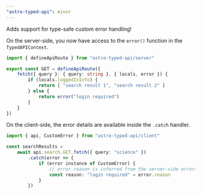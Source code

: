 ```yaml
---
"astro-typed-api": minor
---
```


Adds support for type-safe custom error handling!

On the server-side, you now have access to the `error()` function in the `TypedAPIContext`.

```ts
import { defineApiRoute } from "astro-typed-api/server"

export const GET = defineApiRoute({
    fetch({ query }: { query: string }, { locals, error }) {
        if (locals.loggedInInfo) {
            return [ "search result 1", "search result 2" ]
        } else {
            return error("login required")
        }
    }
})
```

On the client-side, the error details are available inside the `.catch` handler.

```ts
import { api, CustomError } from "astro-typed-api/client"

const searchResults =
    await api.search.GET.fetch({ query: "science" })
        .catch(error => {
            if (error instance of CustomError) {
                // error.reason is inferred from the server-side error() call
                const reason: "login required" = error.reason
            }
        })
```
